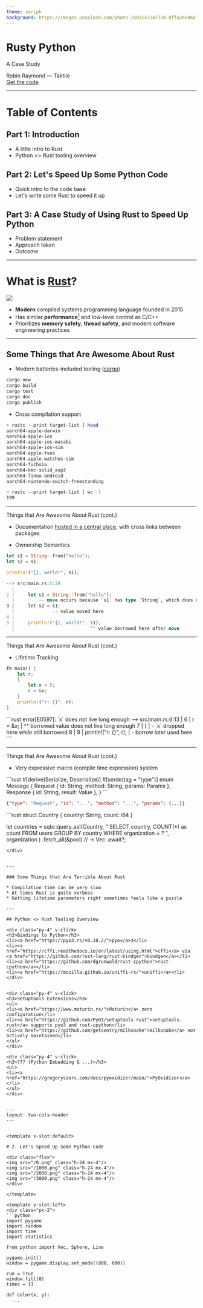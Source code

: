 ```yaml
---
theme: seriph
background: https://images.unsplash.com/photo-1583147247730-0ffa2ee86d72?ixlib=rb-4.0.3&ixid=MnwxMjA3fDB8MHxwaG90by1wYWdlfHx8fGVufDB8fHx8&auto=format&fit=crop&w=1470&q=80
---
```


# Rusty Python

A Case Study

<div class="pt-8">
    Robin Raymond &mdash; Taktile
</div>

<div class="abs-br m-6 flex gap-2">
  <a href="https://github.com/r-raymond/pyconde-2023" target="_blank" alt="GitHub"
    class="text-xl slidev-icon-btn opacity-50 !border-none !hover:text-white">
    Get the code <carbon-logo-github />
  </a>
</div>

---

# Table of Contents

## Part 1: Introduction
* A little intro to Rust
* Python <> Rust tooling overview

## Part 2: Let's Speed Up Some Python Code
* Quick intro to the code base
* Let's write some Rust to speed it up

## Part 3: A Case Study of Using Rust to Speed Up Python
* Problem statement
* Approach taken
* Outcome

---

# What is [Rust](https://www.rust-lang.org/)?

<img class="w-30 my-8" src="/rust.png" />


* **Modern** compiled systems programming language founded in 2015
* Has similar **performance**[^1] and low-level control as C/C++
* Prioritizes **memory safety**, **thread safety**, and modern software engineering practices


[^1]: In theory [could be faster](https://www.reddit.com/r/rust/comments/px72r1/what_makes_rust_faster_than_cc/) than C/C++, in [practice](https://benchmarksgame-team.pages.debian.net/benchmarksgame/fastest/rust-gpp.html) often a bit slower.
---

## Some Things that Are Awesome About Rust

* Modern batteries-included tooling ([cargo](https://doc.rust-lang.org/cargo/))

```bash
cargo new
cargo build
cargo test
cargo doc
cargo publish
```

* Cross compilation support

```bash
> rustc --print target-list | head
aarch64-apple-darwin
aarch64-apple-ios
aarch64-apple-ios-macabi
aarch64-apple-ios-sim
aarch64-apple-tvos
aarch64-apple-watchos-sim
aarch64-fuchsia
aarch64-kmc-solid_asp3
aarch64-linux-android
aarch64-nintendo-switch-freestanding

> rustc --print target-list | wc -l
199
```

---

<div class="opacity-50">
Things that Are Awesome About Rust (cont.)
</div>

* Documentation [hosted in a central place](https://docs.rs/pyo3/0.18.2/pyo3/), with cross links between packages


* Ownership Semantics
```rust
let s1 = String::from("hello");
let s2 = s1;

println!("{}, world!", s1);
```

```rust
--> src/main.rs:5:28
  |
2 |     let s1 = String::from("hello");
  |         -- move occurs because `s1` has type `String`, which does not implement the `Copy` trait
3 |     let s2 = s1;
  |              -- value moved here
4 |
5 |     println!("{}, world!", s1);
  |                            ^^ value borrowed here after move
```

---

<div class="opacity-50">
Things that Are Awesome About Rust (cont.)
</div>

* Lifetime Tracking
```rust
fn main() {
    let r;
    {
        let x = 5;
        r = &x;
    }
    println!("r: {}", r);
}
```

<div v-click>
```rust
error[E0597]: `x` does not live long enough
 --> src/main.rs:6:13
  |
6 |         r = &x;
  |             ^^ borrowed value does not live long enough
7 |     }
  |     - `x` dropped here while still borrowed
8 |
9 |     println!("r: {}", r);
  |                       - borrow later used here
```
</div>

---

<div class="opacity-50">
Things that Are Awesome About Rust (cont.)
</div>

* Very expressive macro (compile time expression) system

<div v-click>
```rust
#[derive(Serialize, Deserialize)]
#[serde(tag = "type")]
enum Message {
    Request { id: String, method: String, params: Params },
    Response { id: String, result: Value },
}
```

```json
{"type": "Request", "id": "...", "method": "...", "params": {...}}
```
</div>

<div v-click>
```rust
struct Country { country: String, count: i64 }

let countries = sqlx::query_as!(Country,
        "
SELECT country, COUNT(*) as count
FROM users
GROUP BY country
WHERE organization = ?
        ",
        organization
    )
    .fetch_all(&pool) // -> Vec<Country>
    .await?;
```
</div>


---

### Some Things that Are Terrible About Rust

* Compilation time can be very slow
* At times Rust is quite verbose
* Getting lifetime parameters right sometimes feels like a puzzle

---

## Python <> Rust Tooling Overview

<div class="py-4" v-click>
<h3>Bindings to Python</h3>
<li><a href="https://pyo3.rs/v0.18.2/">pyo</a>3</li>
<li><a href="https://cffi.readthedocs.io/en/latest/using.html">cffi</a> via <a href="https://github.com/rust-lang/rust-bindgen">bindgen</a></li>
<li><a href="https://github.com/dgrunwald/rust-cpython">rust-cpython</a></li>
<li><a href="https://mozilla.github.io/uniffi-rs/">uniffi</a></li>
</div>


<div class="py-4" v-click>
<h3>Setuptools Extensions</h3>
<ul>
<li><a href="https://www.maturin.rs/">Maturin</a> zero configuration</li>
<li><a href="https://github.com/PyO3/setuptools-rust">setuptools-rust</a> supports pyo3 and rust-cpython</li>
<li><a href="https://github.com/getsentry/milksnake">milksnake</a> not actively maintained</li>
</ul>
</div>

<div class="py-4" v-click>
<h3>??? (Python Embedding & ...)</h3>
<ul>
<li><a href="https://gregoryszorc.com/docs/pyoxidizer/main/">PyOxidizer</a></li>
</ul>
</div>


---
layout: two-cols-header
---


<template v-slot:default>

# 2. Let's Speed Up Some Python Code

<div class="flex">
<img src="/0.png" class="h-24 mx-4"/>
<img src="/1000.png" class="h-24 mx-4"/>
<img src="/2000.png" class="h-24 mx-4"/>
<img src="/3000.png" class="h-24 mx-4"/>
</div>

</template>

<template v-slot:left>
<div class="px-2">
```python
import pygame
import random
import time
import statistics

from python import Vec, Sphere, Line

pygame.init()
window = pygame.display.set_mode((800, 600))

run = True
window.fill(0)
times = []

def color(x, y):
  ...

```
</div>
</template>


<template v-slot:right>
<div class="px-2">
```python
start = 0

while run:
    for event in pygame.event.get():
        if event.type == pygame.QUIT:
            run = False

    for i in range(start, min(800 * 600, start + 200)):
        x = i % 800
        y = i // 800
        window.set_at((x, y), color(x, y))

    start += 200

    pygame.display.flip()

pygame.quit()
```
</div>
</template>

---
layout: image-right
image: tracing.png
---

#### The Logic

```python
def color(x, y):
    screen_point = Vec(
        8.0 * x / 800, 6.0 * y / 600, 0.0)
    screen_dir = Vec(0.0, 0.0, 1.0)
    sphere = Vec(4.0, 3.0, 10.0)
    radius = 2.0
    light = Vec(8.0, 0.0, 7.0)

    line = Line(screen_point, screen_dir)
    sphere = Sphere(sphere, radius)

    intersect = sphere.intersect(line)

    if intersect is None:
        return (100, 100, 100)

    normal = sphere.get_normal(intersect)
    light_ray = (light - intersect).normal()

    return (
        max(int(normal * light_ray * 255), 30),
        0,
        0
    )
```


---
layout: two-cols-header
---
<template v-slot:left>
<div class="px-2">
```python
import math

class Vec:
    def __init__(self, x, y, z):
        self.x = x
        self.y = y
        self.z = z

    def __add__(self, other):
        return Vec(
            self.x + other.x,
            self.y + other.y,
            self.z + other.z,
        )

    def __len__(self):
        return math.sqrt(self * self)

    def scale(self, fac):
        return Vec(
            self.x * fac,
            self.y * fac,
            self.z * fac
        )

    [...]
```
</div>
</template>
<template v-slot:right>
<div class="px-2">
```python
class Sphere:
    def __init__(self, q, r):
        self.q = q
        self.r = r

    def intersect(self, line):
        dif = line.p - self.q
        sp = line.v * dif
        rat = 4 * (sp * sp - (dif * dif - self.r**2))
        if rat >= 0:
            sqrat = math.sqrt(rat)
            t = min(
                -1 * sp + sqrat / 2, -1 * sp - sqrat / 2)
            return line.p + line.v.scale(t)
        else:
            return None

    def get_normal(self, p):
        dif = p - self.q
        return dif.normal()

class Line:
    def __init__(self, p, v):
        self.p = p
        self.v = v
```
</div>
</template>

---

#### Looking for the Bottleneck

```bash
python -m cProfile -o python.prof ray_trace.py
snakeviz python.prof
```

<img class="w-full" src="/python_snakeviz.png" />

---
layout: two-cols-header
---

#### On Our Way to Micro Benchmarking

<template v-slot:left>
```python
times = []

def color(x, y):
    start = time.perf_counter_ns()

    [...]

    end = time.perf_counter_ns()
    times.append(end - start)
    return result

[...]

normal_dist = NormalDist.from_samples(times)
_, bins, _ = plt.hist(times, bins=100, density=True)
plt.plot(bins,
    scipy.stats.norm.pdf(
        bins, normal_dist.mean, normal_dist.stdev
  )
)
[...]

plt.xlim(0, 20000)
plt.savefig("performance.png")
```
</template>

<template v-slot:right>
<img src="/python_perf.png" />
</template>


---
layout: two-cols-header
---

#### Let's Write Some Rust

<template v-slot:left>
<div class="pr-2">
```bash
> maturin new rust
? 🤷 Which kind of bindings to use?
❯ pyo3
  rust-cpython
  cffi
  uniffi
  bin
📖 Documentation: https://maturin.rs/bindings.html · pyo3
✨ Done! New project created rust
```

```bash
> tree rust
rust
├── Cargo.toml
├── pyproject.toml
└── src
    └── lib.rs

1 directory, 3 files
```
</div>
</template>

<template v-slot:right>
```bash
> cat rust/pyproject.toml
[build-system]
requires = ["maturin>=0.14,<0.15"]
build-backend = "maturin"

[project]
name = "rust"
requires-python = ">=3.7"
classifiers = [
"Programming Language::Rust",
"Programming Language::Python::Implementation::CPython",
"Programming Language::Python::Implementation::PyPy",
]


[tool.maturin]
features = ["pyo3/extension-module"]
```
</template>


---
layout: two-cols-header
---

#### Project is Adhering to PEP 517

<template v-slot:left>
<div class="pr-2">
```bash
> python -m build
* Creating venv isolated environment...
* Installing packages in isolated environment... (maturin>=0.14,<0.15)
* Getting build dependencies for sdist...
* Building sdist...
Running `maturin pep517 write-sdist --sdist-directory /home/robin/code/pyconde/rust/dist`
    Updating crates.io index
  Downloaded windows_i686_msvc v0.42.2
  [...]
  Downloaded 8 crates (4.2 MB) in 0.88s
🔗 Found pyo3 bindings
🐍 Found CPython 3.10 at /run/user/1000/build-env-2sml89ij/bin/python3
📡 Using build options features from pyproject.toml
⚠️  Warning: Attempting to include the sdist output tarball /home/robin/code/pyconde/rust/dist/test-0.1.0.tar.gz into itself! Check 'cargo package --list' output.
📦 Built source distribution to /home/robin/code/pyconde/rust/dist/test-0.1.0.tar.gz
rust-0.1.0.tar.gz
* Building wheel from sdist
* Creating venv isolated environment...
* Installing packages in isolated environment... (maturin>=0.14,<0.15)
* Getting build dependencies for wheel...
* Building wheel...
...
```
</div>
</template>

<template v-slot:right>
```bash
...
Running `maturin pep517 build-wheel -i /run/user/1000/build-env-4eylybhs/bin/python --compatibility off`
🔗 Found pyo3 bindings
🐍 Found CPython 3.10 at /run/user/1000/build-env-4eylybhs/bin/python
📡 Using build options features from pyproject.toml
   Compiling target-lexicon v0.12.6
   [...]
   Compiling pyo3-build-config v0.18.2
   Compiling parking_lot v0.12.1
   Compiling pyo3-ffi v0.18.2
   Compiling pyo3 v0.18.2
   Compiling pyo3-macros-backend v0.18.2
   Compiling pyo3-macros v0.18.2
   Compiling rust v0.1.0 (/run/user/1000/build-via-sdist-z39k_xis/test-0.1.0)
    Finished release [optimized] target(s) in 8.33s
📦 Built wheel for CPython 3.10 to /run/user/1000/build-via-sdist-z39k_xis/rust-0.1.0/target/wheels/test-0.1.0-cp310-cp310-linux_x86_64.whl
/run/user/1000/build-via-sdist-z39k_xis/rust-0.1.0/target/wheels/test-0.1.0-cp310-cp310-linux_x86_64.whl
Successfully built rust-0.1.0.tar.gz and test-0.1.0-cp310-cp310-linux_x86_64.whl
```
</template>

---
layout: two-cols-header
---

#### Let's Implement Vector


<template v-slot:left>
<div class="px-2">
```rust
#[pyclass]
#[derive(Clone)]
struct Vec {
    pub x: f32,
    pub y: f32,
    pub z: f32,
}

#[pymethods]
impl Vec {
  #[new]
  fn init(x: f32, y: f32, z: f32) -> Vec {
    Vec { x, y, z }
  }

  fn __add__(&self, o: &Vec) -> Vec {
    Vec {x: self.x + o.x, y: self.y + o.y, z: self.z + o.z} 
  }

  fn __sub__(&self, o: &Vec) -> Vec {
    Vec {x: self.x - o.x, y: self.y - o.y, z: self.z - o.z} 
  }
...
```
</div>
</template>

<template v-slot:right>
```rust
...
  fn __mul__(&self, o: &Vec) -> f32 {
    self.x * o.x + self.y * o.y + self.z * o.z
  }

  fn len(&self) -> f32 {
    self.__mul__(&self).sqrt()
  }

  fn scale(&self, fac: f32) -> Vec {
    Vec {x: self.x * fac, y: self.y * fac, z: self.z * fac}
  }

  fn normal(&self) -> Vec {
    self.scale(1.0 / self.len())
  }

  fn __repr__(&self) -> String {
    format!("({}, {}, {})", self.x, self.y, self.z)
  }
}
```
</template>

---

#### Repl Session

```bash
maturin develop
🔗 Found pyo3 bindings
🐍 Found CPython 3.10 at /home/robin/code/pyconde/env/bin/python
   Compiling target-lexicon v0.12.6
   [...]
   Compiling rust v0.1.0 (/home/robin/code/pyconde/rust)
    Finished dev [unoptimized + debuginfo] target(s) in 8.36s
📦 Built wheel for CPython 3.10 to /run/user/1000/.tmpOqgCta/rust-0.1.0-cp310-cp310-linux_x86_64.whl
🛠 Installed rust-0.1.0
```

```python
Python 3.10.9 (main, Dec  6 2022, 18:44:57) [GCC 11.3.0] on linux
Type "help", "copyright", "credits" or "license" for more information.
>>> import rust
>>> x = rust.Vec(1, 2, 3)
>>> x
(1, 2, 3)
>>> x + x
(2, 4, 6)
>>> x * x
14.0
>>> x.len()
3.7416574954986572
>>> type(x)
<class 'builtins.Vec'>
```

---
layout: two-cols-header
---

#### Sphere


<template v-slot:left>
<div class="px-2">
```rust
#[pyclass]
struct Sphere {
    pub center: Vec,
    pub radius: f32,
}

#[pymethods]
impl Sphere {
  #[new]
  fn init(center: &Vec, radius: f32) -> Sphere {
    Sphere {
      center: center.clone(), radius
    }
  }

  fn intersect(&self, line: &Line) -> Option<Vec> {
    let diff = line.start.__sub__(&self.center);
    let sp = line.dir.__mul__(&diff);

    let rat = 4. * (sp * sp -
      (diff.__mul__(&diff) - self.radius * self.radius));

...
```
</div>
</template>

<template v-slot:right>
```rust
...

    if rat < 0. {
      return None;
    }

    let sqrat = rat.sqrt() / 2.0;
    let t = (-1. * sp + sqrat).min(-1. * sp - sqrat);
    Some (line.start.__add__(&line.dir.scale(t)))
  }

  fn get_normal(&self, pos: &Vec) -> Vec {
    (pos.__sub__(&self.center)).normal()
  }
}
```
</template>

---

#### Line and Python Module

```rust
#[pyclass]
struct Line {
    pub start: Vec,
    pub dir: Vec,
}

#[pymethods]
impl Line {
    #[new]
    fn init(start: &Vec, dir: &Vec) -> Line {
        Line {
            start: start.clone(), dir: dir.clone()
        }
    }
}

#[pymodule]
fn rust(_py: Python, m: &PyModule) -> PyResult<()> {
    m.add_class::<Vec>()?;
    m.add_class::<Sphere>()?;
    m.add_class::<Line>()?;
    Ok(())
}
```

---
layout: two-cols-header
---

#### Making Use of Our Rust Implementation

```bash
diff --git a/ray_trace.py b/ray_trace.py
-from python import Vec, Sphere, Line
+from rust import Vec, Sphere, Line
```

<template v-slot:left>
  <img src="/python_perf.png" />
</template>
<template v-slot:right>
  <img src="/rust_perf.png" />
</template>

---

## Comparing Speed Up Solutions

<img src="/comparison.png" class="w-full" />

---

# Part 3: Case Study: Graph Executions


<img class="w-full" src="/taktile.png" />


---

# Part 3: Case Study: Graph Executions

<img class="w-full" src="/taktile2.png" />


---
## How Slow is Slow?

About **200 ms** response time. Of that we spend about **100ms** executing the graph.

<img class="w-full" src="/slow.png" />


---


## Spike: Can We Rewrite the Execution Logic in Rust?

<v-clicks>

* Size of Project:
  * Lambda:
    ```bash
    lambda> find . -name '*.py' | xargs wc -l
    ...
    871 total 
    ```
  * Package:
    ```bash
    package> find . -name '*.py' | xargs wc -l
    ...
    19070 total 
    ```
* Timebox: 3 workdays, 1 developer

</v-clicks>

<div class="font-bold w-full flex justify-center mt-8" v-click>
<div class="inline-block">
Goal: Setup a Proof of Concept for Running graph execution in Rust, calling into Python
</div>
</div>
<div class="w-full flex justify-center mt-4" v-click>
<div class="inline-block">
Scope: Implement a minimal set of features that allow for a fair comparison (vertical slice)
</div>
</div>

---

### Timeline

<img class="w-full" src="/timeline.png" />

---

### Result (The Good)

Graph execution runtime reduced to about **40 ms (from 100 ms)**, giving a **speedup of about 30%** of the **overall** response time.
<div>
  <img class="w-full" src="/fast.png" />
</div>

---

### Result (The Truth)

<v-clicks depth="2">

- About **30% speedup** of response time
- Significant trouble with any non-pure Python dependency (orjson, pandas, ...)
- Added complexity to our developer setup
- Speedup most likely less if we extend the vertical slice
- Debugging segfaults significantly slows down development time
- Other things to consider
  - Hiring Rust developers is hard and expensive
  - We don't have a lot of Rust expertise in house

</v-clicks>


<div class="font-bold text-red-800 w-full flex justify-center mt-8" v-click>
<div class="inline-block">
For now we won't continue exploring Rust FFI as a speedup.
</div>
</div>
<div v-click class="mt-8">
If anyone is interested in cross compiling a statically linked Python to
Lambda, check out <a href="https://github.com/r-raymond/pyconde-2023">GitHub</a>.
</div>


---

<div class="font-bold w-full flex justify-center mt-8">
  <div class="inline-block">
    <div class="py-8 flex flex-col justify-center">
      <div>Thank you for the attention! Q&A</div>
      <div class="flex justify-center">
      <img class="w-32" src="/qr-qanda.png" />
      </div>
    </div>
    <div class="py-8 flex flex-col justify-center">
      <div>Btw, we are hiring</div>
      <div class="py-4 flex justify-center">
      <img class="w-24" src="/qr-code.png" />
      </div>
    </div>
  </div>
</div>

---
